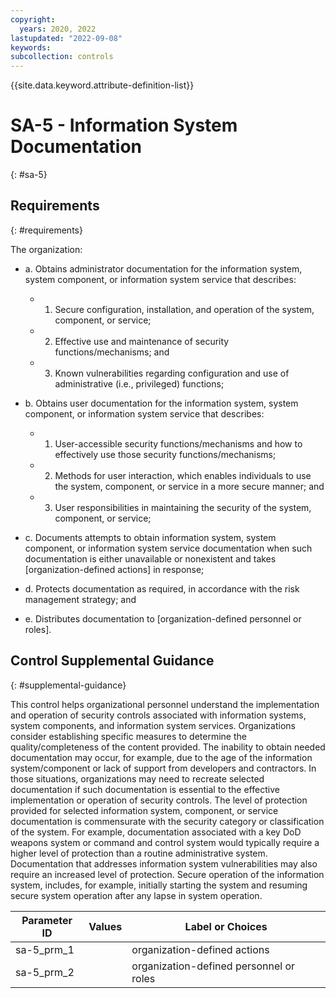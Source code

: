 ```yaml
---
copyright:
  years: 2020, 2022
lastupdated: "2022-09-08"
keywords: 
subcollection: controls
---
```


{{site.data.keyword.attribute-definition-list}}

# SA-5 - Information System Documentation
{: #sa-5}

## Requirements
{: #requirements}

The organization:

- a. Obtains administrator documentation for the information system, system component, or information system service that describes:

  - 1. Secure configuration, installation, and operation of the system, component, or service;
  - 2. Effective use and maintenance of security functions/mechanisms; and
  - 3. Known vulnerabilities regarding configuration and use of administrative (i.e., privileged) functions;

- b. Obtains user documentation for the information system, system component, or information system service that describes:

  - 1. User-accessible security functions/mechanisms and how to effectively use those security functions/mechanisms;
  - 2. Methods for user interaction, which enables individuals to use the system, component, or service in a more secure manner; and
  - 3. User responsibilities in maintaining the security of the system, component, or service;

- c. Documents attempts to obtain information system, system component, or information system service documentation when such documentation is either unavailable or nonexistent and takes [organization-defined actions] in response;

- d. Protects documentation as required, in accordance with the risk management strategy; and

- e. Distributes documentation to [organization-defined personnel or roles].

## Control Supplemental Guidance
{: #supplemental-guidance}

This control helps organizational personnel understand the implementation and operation of security controls associated with information systems, system components, and information system services. Organizations consider establishing specific measures to determine the quality/completeness of the content provided. The inability to obtain needed documentation may occur, for example, due to the age of the information system/component or lack of support from developers and contractors. In those situations, organizations may need to recreate selected documentation if such documentation is essential to the effective implementation or operation of security controls. The level of protection provided for selected information system, component, or service documentation is commensurate with the security category or classification of the system. For example, documentation associated with a key DoD weapons system or command and control system would typically require a higher level of protection than a routine administrative system. Documentation that addresses information system vulnerabilities may also require an increased level of protection. Secure operation of the information system, includes, for example, initially starting the system and resuming secure system operation after any lapse in system operation.

| Parameter ID | Values | Label or Choices |
|---|---|---|
| sa-5_prm_1 |  | organization-defined actions |
| sa-5_prm_2 |  | organization-defined personnel or roles |


